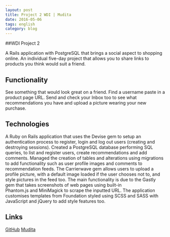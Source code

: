 ```yaml
---
layout: post
title: Project 2 WDI | Mudita
date: 2016-05-06
tags: english
category: blog
---
```

##WDI Project 2

A Rails application with PostgreSQL that brings a social aspect to shopping online.
An individual five-day project that allows you to share links to products you think would suit a friend.

Functionality
-----------
See something that would look great on a friend. Find a username paste in a product page URL. Send and check your Inbox too to see what recommendations you have and upload a picture wearing your new purchase.

Technologies
-----------
A Ruby on Rails application that uses the Devise gem to setup an authentication process to register, login and log out users (creating and destroying sessions). Created a PostgreSQL database performing SQL queries, to list and register users, create recommendations and add comments. Managed the creation of tables and alterations using migrations to add functionality such as user profile images and comments to recommendation feeds. The Carrierwave gem allows users to upload a profile picture, with a default image loaded if the user chooses not to, and style pictures in the feed too. The main functionality is due to the Gastly gem that takes screenshots of web pages using built-in Phantom.js and MiniMagick to scrape the inputted URL. The application customises templates from Foundation styled using SCSS and SASS with JavaScript and jQuery to add style features too.

Links
-----------
[GitHub](https://github.com/RosannaRossington/wdi-project-2)
[Mudita](https://the-mudita.herokuapp.com/)
